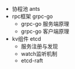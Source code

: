 - 协程池 ants
- rpc框架 grpc-go
  - grpc-go 服务端原理
  - grpc-go 客户端原理
- kv组件 etcd
  - 服务注册与发现
  - watch监听机制
  - etcd-raft